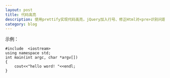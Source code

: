 ```yaml
---
layout: post
title: 代码高亮 
description: 使用prettify实现代码高亮，jQuery加入行号、修正Html对<pre>识别问题
category: blog 
---
```


示例：

	#include  <iostream>
	using namespace std;
	int main(int argc, char *argv[])
	{
	    cout<<"hello word! "<<endl;
	}
	
